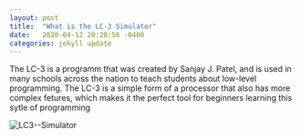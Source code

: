 ```yaml
---
layout: post
title:  "What is the LC-3 Simulator"
date:   2020-04-12 20:28:56 -0400
categories: jekyll update
---
```

The LC-3 is a programm that was created by Sanjay J. Patel, and is used in many schools across the nation to teach students about low-level programming. The LC-3 is a simple form of a processor that also has more complex fetures, which makes it the perfect tool for beginners learning this sytle of programming

![LC3--Simulator](https://raw.githubusercontent.com/amr125133/imagesforwebsite/master/LC3sim.PNG)